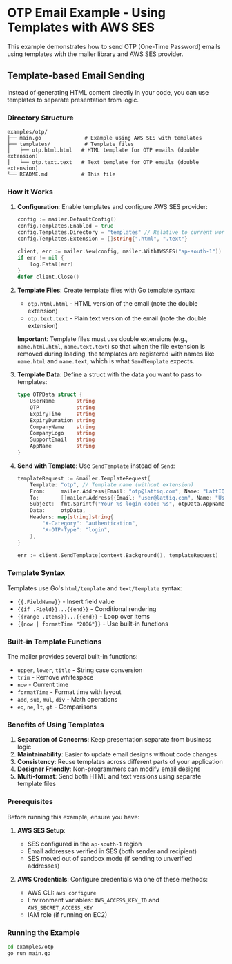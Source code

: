 # OTP Email Example - Using Templates with AWS SES

This example demonstrates how to send OTP (One-Time Password) emails using templates with the mailer library and AWS SES provider.

## Template-based Email Sending

Instead of generating HTML content directly in your code, you can use templates to separate presentation from logic.

### Directory Structure

```
examples/otp/
├── main.go              # Example using AWS SES with templates
├── templates/           # Template files
│   ├── otp.html.html   # HTML template for OTP emails (double extension)
│   └── otp.text.text   # Text template for OTP emails (double extension)
└── README.md           # This file
```

### How it Works

1. **Configuration**: Enable templates and configure AWS SES provider:

   ```go
   config := mailer.DefaultConfig()
   config.Templates.Enabled = true
   config.Templates.Directory = "templates" // Relative to current working directory
   config.Templates.Extension = []string{".html", ".text"}

   client, err := mailer.New(config, mailer.WithAWSSES("ap-south-1"))
   if err != nil {
       log.Fatal(err)
   }
   defer client.Close()
   ```

2. **Template Files**: Create template files with Go template syntax:

   - `otp.html.html` - HTML version of the email (note the double extension)
   - `otp.text.text` - Plain text version of the email (note the double extension)

   **Important**: Template files must use double extensions (e.g., `name.html.html`, `name.text.text`) so that when the file extension is removed during loading, the templates are registered with names like `name.html` and `name.text`, which is what `SendTemplate` expects.

3. **Template Data**: Define a struct with the data you want to pass to templates:

   ```go
   type OTPData struct {
       UserName       string
       OTP            string
       ExpiryTime     string
       ExpiryDuration string
       CompanyName    string
       CompanyLogo    string
       SupportEmail   string
       AppName        string
   }
   ```

4. **Send with Template**: Use `SendTemplate` instead of `Send`:

   ```go
   templateRequest := &mailer.TemplateRequest{
       Template: "otp", // Template name (without extension)
       From:     mailer.Address{Email: "otp@lattiq.com", Name: "LattIQ"},
       To:       []mailer.Address{{Email: "user@lattiq.com", Name: "User"}},
       Subject:  fmt.Sprintf("Your %s login code: %s", otpData.AppName, otpData.OTP),
       Data:     otpData,
       Headers: map[string]string{
           "X-Category": "authentication",
           "X-OTP-Type": "login",
       },
   }

   err := client.SendTemplate(context.Background(), templateRequest)
   ```

### Template Syntax

Templates use Go's `html/template` and `text/template` syntax:

- `{{.FieldName}}` - Insert field value
- `{{if .Field}}...{{end}}` - Conditional rendering
- `{{range .Items}}...{{end}}` - Loop over items
- `{{now | formatTime "2006"}}` - Use built-in functions

### Built-in Template Functions

The mailer provides several built-in functions:

- `upper`, `lower`, `title` - String case conversion
- `trim` - Remove whitespace
- `now` - Current time
- `formatTime` - Format time with layout
- `add`, `sub`, `mul`, `div` - Math operations
- `eq`, `ne`, `lt`, `gt` - Comparisons

### Benefits of Using Templates

1. **Separation of Concerns**: Keep presentation separate from business logic
2. **Maintainability**: Easier to update email designs without code changes
3. **Consistency**: Reuse templates across different parts of your application
4. **Designer Friendly**: Non-programmers can modify email designs
5. **Multi-format**: Send both HTML and text versions using separate template files

### Prerequisites

Before running this example, ensure you have:

1. **AWS SES Setup**:

   - SES configured in the `ap-south-1` region
   - Email addresses verified in SES (both sender and recipient)
   - SES moved out of sandbox mode (if sending to unverified addresses)

2. **AWS Credentials**: Configure credentials via one of these methods:
   - AWS CLI: `aws configure`
   - Environment variables: `AWS_ACCESS_KEY_ID` and `AWS_SECRET_ACCESS_KEY`
   - IAM role (if running on EC2)

### Running the Example

```bash
cd examples/otp
go run main.go
```
